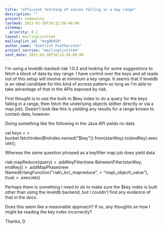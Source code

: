 ```yaml
---
title: "efficient fetching of values falling in a key range"
description: ""
project: community
lastmod: 2012-01-30T10:12:56-08:00
sitemap:
  priority: 0.2
layout: mailinglistitem
mailinglist_id: "msg06459"
author_name: "Dietrich Featherston"
project_section: "mailinglistitem"
sent_date: 2012-01-30T10:12:56-08:00
---
```



I'm using a leveldb-backed riak 1.0.2 and looking for some suggestions to
fetch a block of data by key range. I have control over the keys and all
reads out of this setup will involve at minimum a key range. It seems that
if leveldb is an ideal candidate for this kind of access pattern so long as
I'm able to take advantage of that in the APIs exposed by riak.

First thought is to use the built-in $key index to do a query for the keys
falling in a range, then fetch the underlying objects (either directly or
via a map job). Doesn't look like this is yielding any results for a range
known to contain data, however.

Doing something like the following in the Java API yields no data

val keys =
&gt; bucket.fetchIndex(BinIndex.named("$key")).from(startKey).to(endKey).execute();


Whereas the same question phrased as a keyfilter map job does yield data

 riak.mapReduce(query)
&gt; .addKeyFilter(new BetweenFilter(startKey, endKey))
&gt; .addMapPhase(new NamedErlangFunction("riak\\_kv\\_mapreduce",
&gt; "map\\_object\\_value"), true)
&gt; .execute()


Perhaps there is something I need to do to make sure the $key index is
built other than using the leveldb backend, but I couldn't find any
evidence of that in the docs.

Does this seem like a reasonable approach? If so, any thoughts on how I
might be reading the key index incorrectly?

Thanks,
D
